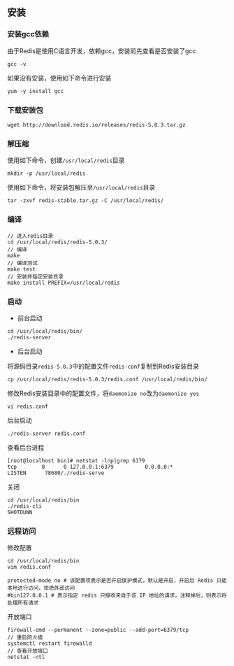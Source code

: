 ## 安装

### 安装gcc依赖

由于Redis是使用C语言开发，依赖gcc，安装前先查看是否安装了gcc

```shell
gcc -v
```

如果没有安装，使用如下命令进行安装

```shell
yum -y install gcc
```

### 下载安装包

```shell
wget http://download.redis.io/releases/redis-5.0.3.tar.gz
```

### 解压缩

使用如下命令，创建`/usr/local/redis`目录

```shell
mkdir -p /usr/local/redis
```

使用如下命令，将安装包解压至`/usr/local/redis`目录

```shell
tar -zxvf redis-stable.tar.gz -C /usr/local/redis/
```

### 编译

```shell
// 进入redis目录
cd /usr/local/redis/redis-5.0.3/
// 编译
make
// 编译测试
make test
// 安装并指定安装目录
make install PREFIX=/usr/local/redis
```

### 启动

* 前台启动

```shell
cd /usr/local/redis/bin/
./redis-server
```

* 后台启动

将源码目录`redis-5.0.3`中的配置文件`redis-conf`复制到Redis安装目录

```shell
cp /usr/local/redis/redis-5.0.3/redis.conf /usr/local/redis/bin/
```

修改Redis安装目录中的配置文件，将`daemonize no`改为`daemonize yes`

```shell
vi redis.conf
```

后台启动

```shell
./redis-server redis.conf
```

查看后台进程

```shell
[root@localhost bin]# netstat -lnp|grep 6379
tcp        0      0 127.0.0.1:6379          0.0.0.0:*               LISTEN      78680/./redis-serve
```

关闭

```
cd /usr/local/redis/bin
./redis-cli
SHOTDUWN
```

### 远程访问

修改配置

```
cd /usr/local/redis/bin
vim redis.conf
```

```
protected-mode no # 该配置项表示是否开启保护模式，默认是开启，开启后 Redis 只能本地进行访问，拒绝外部访问
#bin127.0.0.1 # 表示指定 redis 只接收来自于该 IP 地址的请求，注释掉后，则表示将处理所有请求
```

开放端口

```
firewall-cmd --permanent --zone=public --add-port=6379/tcp
// 重启防火墙
systemctl restart firewalld
// 查看开放端口
netstat -ntl
```


